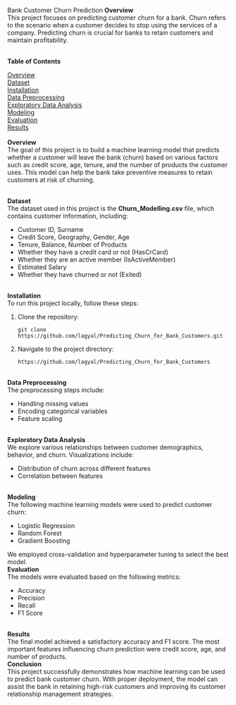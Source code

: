 Bank Customer Churn Prediction
<b>Overview</b><br> This project focuses on predicting customer churn for a bank. Churn refers to the scenario when a customer decides to stop using the services of a company. Predicting churn is crucial for banks to retain customers and maintain profitability.

<br>
<b>Table of Contents</b><br>

<a href="#overview">Overview</a><br>
<a href="#dataset">Dataset</a><br>
<a href="#installation">Installation</a><br>
<a href="#data-preprocessing">Data Preprocessing</a><br>
<a href="#exploratory-data-analysis">Exploratory Data Analysis</a><br>
<a href="#modeling">Modeling</a><br>
<a href="#evaluation">Evaluation</a><br>
<a href="#results">Results</a><br>
<br>
<b id="overview">Overview</b><br> The goal of this project is to build a machine learning model that predicts whether a customer will leave the bank (churn) based on various factors such as credit score, age, tenure, and the number of products the customer uses. This model can help the bank take preventive measures to retain customers at risk of churning.

<br>
<b id="dataset">Dataset</b><br> The dataset used in this project is the <b>Churn_Modelling.csv</b> file, which contains customer information, including:

<ul> <li>Customer ID, Surname</li> <li>Credit Score, Geography, Gender, Age</li> <li>Tenure, Balance, Number of Products</li> <li>Whether they have a credit card or not (HasCrCard)</li> <li>Whether they are an active member (IsActiveMember)</li> <li>Estimated Salary</li> <li>Whether they have churned or not (Exited)</li> </ul> <br>
<b id="installation">Installation</b><br> To run this project locally, follow these steps:

<ol> <li>Clone the repository:</li> <pre><code>git clone https://github.com/lagyal/Predicting_Churn_for_Bank_Customers.git</code></pre> <li>Navigate to the project directory:</li> <pre><code>https://github.com/lagyal/Predicting_Churn_for_Bank_Customers</code></pre> </ol> <br>
<b id="data-preprocessing">Data Preprocessing</b><br> The preprocessing steps include:

<ul> <li>Handling missing values</li> <li>Encoding categorical variables</li> <li>Feature scaling</li> </ul> <br>
<b id="exploratory-data-analysis">Exploratory Data Analysis</b><br> We explore various relationships between customer demographics, behavior, and churn. Visualizations include:

<ul> <li>Distribution of churn across different features</li> <li>Correlation between features</li> </ul> <br>
<b id="modeling">Modeling</b><br> The following machine learning models were used to predict customer churn:

<ul> <li>Logistic Regression</li> <li>Random Forest</li> <li>Gradient Boosting</li> </ul> We employed cross-validation and hyperparameter tuning to select the best model. <br>
<b id="evaluation">Evaluation</b><br> The models were evaluated based on the following metrics:

<ul> <li>Accuracy</li> <li>Precision</li> <li>Recall</li> <li>F1 Score</li> </ul> <br>
<b id="results">Results</b><br> The final model achieved a satisfactory accuracy and F1 score. The most important features influencing churn prediction were credit score, age, and number of products.

<br>
<b>Conclusion</b><br> This project successfully demonstrates how machine learning can be used to predict bank customer churn. With proper deployment, the model can assist the bank in retaining high-risk customers and improving its customer relationship management strategies.
